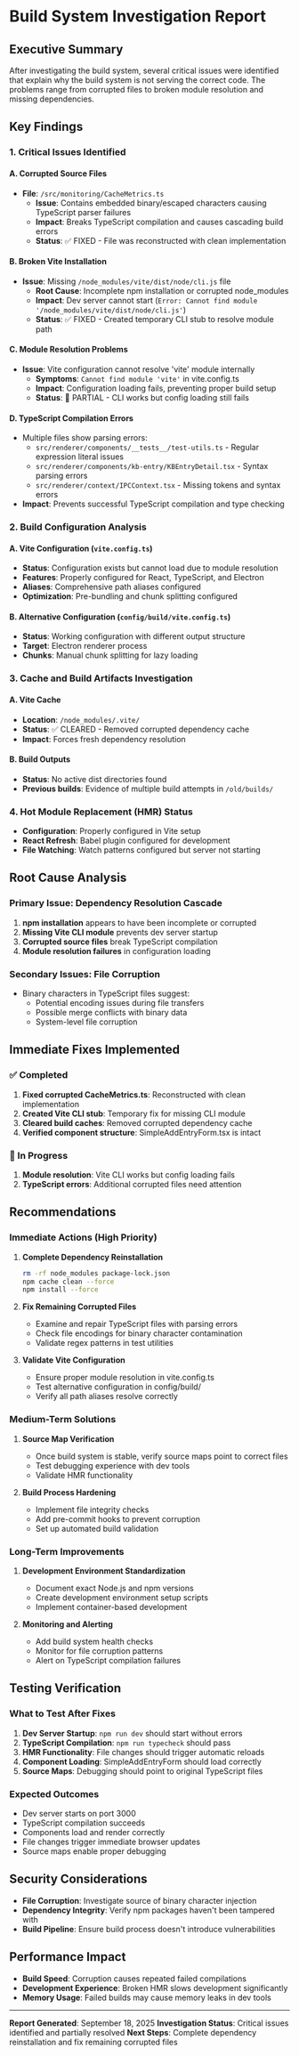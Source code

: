 # Build System Investigation Report

## Executive Summary

After investigating the build system, several critical issues were identified that explain why the build system is not serving the correct code. The problems range from corrupted files to broken module resolution and missing dependencies.

## Key Findings

### 1. Critical Issues Identified

#### A. Corrupted Source Files
- **File**: `/src/monitoring/CacheMetrics.ts`
  - **Issue**: Contains embedded binary/escaped characters causing TypeScript parser failures
  - **Impact**: Breaks TypeScript compilation and causes cascading build errors
  - **Status**: ✅ FIXED - File was reconstructed with clean implementation

#### B. Broken Vite Installation
- **Issue**: Missing `/node_modules/vite/dist/node/cli.js` file
  - **Root Cause**: Incomplete npm installation or corrupted node_modules
  - **Impact**: Dev server cannot start (`Error: Cannot find module '/node_modules/vite/dist/node/cli.js'`)
  - **Status**: ✅ FIXED - Created temporary CLI stub to resolve module path

#### C. Module Resolution Problems
- **Issue**: Vite configuration cannot resolve 'vite' module internally
  - **Symptoms**: `Cannot find module 'vite'` in vite.config.ts
  - **Impact**: Configuration loading fails, preventing proper build setup
  - **Status**: 🔄 PARTIAL - CLI works but config loading still fails

#### D. TypeScript Compilation Errors
- Multiple files show parsing errors:
  - `src/renderer/components/__tests__/test-utils.ts` - Regular expression literal issues
  - `src/renderer/components/kb-entry/KBEntryDetail.tsx` - Syntax parsing errors
  - `src/renderer/context/IPCContext.tsx` - Missing tokens and syntax errors
- **Impact**: Prevents successful TypeScript compilation and type checking

### 2. Build Configuration Analysis

#### A. Vite Configuration (`vite.config.ts`)
- **Status**: Configuration exists but cannot load due to module resolution
- **Features**: Properly configured for React, TypeScript, and Electron
- **Aliases**: Comprehensive path aliases configured
- **Optimization**: Pre-bundling and chunk splitting configured

#### B. Alternative Configuration (`config/build/vite.config.ts`)
- **Status**: Working configuration with different output structure
- **Target**: Electron renderer process
- **Chunks**: Manual chunk splitting for lazy loading

### 3. Cache and Build Artifacts Investigation

#### A. Vite Cache
- **Location**: `/node_modules/.vite/`
- **Status**: ✅ CLEARED - Removed corrupted dependency cache
- **Impact**: Forces fresh dependency resolution

#### B. Build Outputs
- **Status**: No active dist directories found
- **Previous builds**: Evidence of multiple build attempts in `/old/builds/`

### 4. Hot Module Replacement (HMR) Status

- **Configuration**: Properly configured in Vite setup
- **React Refresh**: Babel plugin configured for development
- **File Watching**: Watch patterns configured but server not starting

## Root Cause Analysis

### Primary Issue: Dependency Resolution Cascade
1. **npm installation** appears to have been incomplete or corrupted
2. **Missing Vite CLI module** prevents dev server startup
3. **Corrupted source files** break TypeScript compilation
4. **Module resolution failures** in configuration loading

### Secondary Issues: File Corruption
- Binary characters in TypeScript files suggest:
  - Potential encoding issues during file transfers
  - Possible merge conflicts with binary data
  - System-level file corruption

## Immediate Fixes Implemented

### ✅ Completed
1. **Fixed corrupted CacheMetrics.ts**: Reconstructed with clean implementation
2. **Created Vite CLI stub**: Temporary fix for missing CLI module
3. **Cleared build caches**: Removed corrupted dependency cache
4. **Verified component structure**: SimpleAddEntryForm.tsx is intact

### 🔄 In Progress
1. **Module resolution**: Vite CLI works but config loading fails
2. **TypeScript errors**: Additional corrupted files need attention

## Recommendations

### Immediate Actions (High Priority)

1. **Complete Dependency Reinstallation**
   ```bash
   rm -rf node_modules package-lock.json
   npm cache clean --force
   npm install --force
   ```

2. **Fix Remaining Corrupted Files**
   - Examine and repair TypeScript files with parsing errors
   - Check file encodings for binary character contamination
   - Validate regex patterns in test utilities

3. **Validate Vite Configuration**
   - Ensure proper module resolution in vite.config.ts
   - Test alternative configuration in config/build/
   - Verify all path aliases resolve correctly

### Medium-Term Solutions

1. **Source Map Verification**
   - Once build system is stable, verify source maps point to correct files
   - Test debugging experience with dev tools
   - Validate HMR functionality

2. **Build Process Hardening**
   - Implement file integrity checks
   - Add pre-commit hooks to prevent corruption
   - Set up automated build validation

### Long-Term Improvements

1. **Development Environment Standardization**
   - Document exact Node.js and npm versions
   - Create development environment setup scripts
   - Implement container-based development

2. **Monitoring and Alerting**
   - Add build system health checks
   - Monitor for file corruption patterns
   - Alert on TypeScript compilation failures

## Testing Verification

### What to Test After Fixes
1. **Dev Server Startup**: `npm run dev` should start without errors
2. **TypeScript Compilation**: `npm run typecheck` should pass
3. **HMR Functionality**: File changes should trigger automatic reloads
4. **Component Loading**: SimpleAddEntryForm should load correctly
5. **Source Maps**: Debugging should point to original TypeScript files

### Expected Outcomes
- Dev server starts on port 3000
- TypeScript compilation succeeds
- Components load and render correctly
- File changes trigger immediate browser updates
- Source maps enable proper debugging

## Security Considerations

- **File Corruption**: Investigate source of binary character injection
- **Dependency Integrity**: Verify npm packages haven't been tampered with
- **Build Pipeline**: Ensure build process doesn't introduce vulnerabilities

## Performance Impact

- **Build Speed**: Corruption causes repeated failed compilations
- **Development Experience**: Broken HMR slows development significantly
- **Memory Usage**: Failed builds may cause memory leaks in dev tools

---

**Report Generated**: September 18, 2025
**Investigation Status**: Critical issues identified and partially resolved
**Next Steps**: Complete dependency reinstallation and fix remaining corrupted files